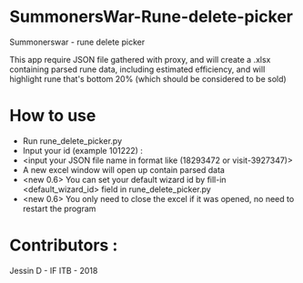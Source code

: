 # SummonersWar-Rune-delete-picker
Summonerswar - rune delete picker

This app require JSON file gathered with proxy, and will create a .xlsx containing parsed rune data, including estimated efficiency, and will highlight rune that's bottom 20%  (which should be considered to be sold)

# How to use
* Run rune_delete_picker.py 
* Input your id (example 101222) :  
*	<input your JSON file name in format like (18293472 or visit-3927347)>
* A new excel window will open up contain parsed data
* <new 0.6> You can set your default wizard id by fill-in <default_wizard_id> field in rune_delete_picker.py
* <new 0.6> You only need to close the excel if it was opened, no need to restart the program

# Contributors :
Jessin D - IF ITB - 2018

